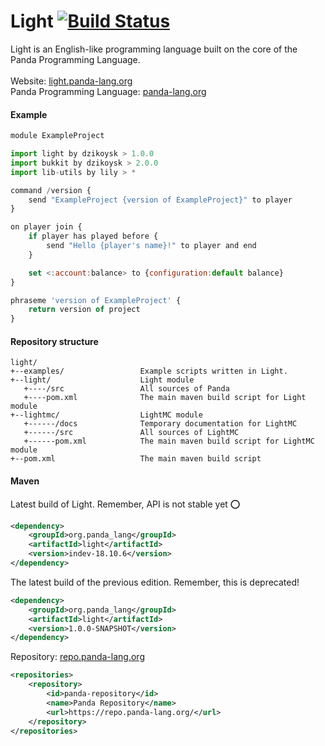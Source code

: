 # Light [![Build Status](https://travis-ci.org/Panda-Programming-Language/Light.svg?branch=master)](https://travis-ci.org/Panda-Programming-Language/Light)

Light is an English-like programming language built on the core of the Panda Programming Language.
<br>
<br>
Website: [light.panda-lang.org](https://light.panda-lang.org/)
<br>
Panda Programming Language: [panda-lang.org](https://panda-lang.org/)
<br>
#### Example
```javascript
module ExampleProject

import light by dzikoysk > 1.0.0
import bukkit by dzikoysk > 2.0.0
import lib-utils by lily > *

command /version {
    send "ExampleProject {version of ExampleProject}" to player
}

on player join {
    if player has played before {
        send "Hello {player's name}!" to player and end
    }

    set <:account:balance> to {configuration:default balance}
}

phraseme 'version of ExampleProject' {
    return version of project
}
```

#### Repository structure

```
light/
+--examples/                 Example scripts written in Light.
+--light/                    Light module
   +----/src                 All sources of Panda
   +----pom.xml              The main maven build script for Light module
+--lightmc/                  LightMC module
   +------/docs              Temporary documentation for LightMC
   +------/src               All sources of LightMC
   +------pom.xml            The main maven build script for LightMC module
+--pom.xml                   The main maven build script
```

#### Maven

Latest build of Light. Remember, API is not stable yet :o:
```xml
<dependency>
    <groupId>org.panda_lang</groupId>
    <artifactId>light</artifactId>
    <version>indev-18.10.6</version>
</dependency>
```
The latest build of the previous edition. Remember, this is deprecated!
```xml
<dependency>
    <groupId>org.panda_lang</groupId>
    <artifactId>light</artifactId>
    <version>1.0.0-SNAPSHOT</version>
</dependency>
```
Repository: [repo.panda-lang.org](https://repo.panda-lang.org/)
```xml
<repositories>
    <repository>
        <id>panda-repository</id>
        <name>Panda Repository</name>
        <url>https://repo.panda-lang.org/</url>
    </repository>
</repositories>
```
